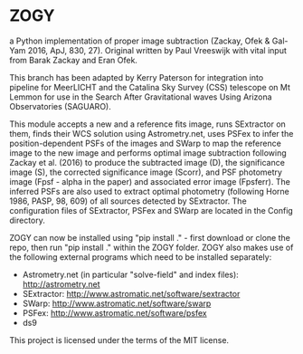# ZOGY
a Python implementation of proper image subtraction (Zackay, Ofek &amp; Gal-Yam 2016, ApJ, 830, 27). Original written by Paul Vreeswijk with vital input from Barak Zackay and Eran Ofek. 

This branch has been adapted by Kerry Paterson for integration into pipeline for MeerLICHT and the Catalina Sky Survey (CSS) telescope on Mt Lemmon for use in the Search After Gravitational waves Using Arizona Observatories (SAGUARO).

This module accepts a new and a reference fits image, runs SExtractor on them, finds their WCS solution using Astrometry.net, uses PSFex to infer the position-dependent PSFs of the images and SWarp to map the reference image to the new image and performs optimal image subtraction following Zackay et al. (2016) to produce the subtracted image (D), the significance image (S), the corrected significance image (Scorr), and PSF photometry image (Fpsf - alpha in the paper) and associated error image (Fpsferr). The inferred PSFs are also used to extract optimal photometry (following Horne 1986, PASP, 98, 609) of all sources detected by SExtractor. The configuration files of SExtractor, PSFex and SWarp are located in the Config directory.

ZOGY can now be installed using "pip install ." - first download or clone the repo, then run "pip install ." within the ZOGY folder. ZOGY also makes use of the following external programs which need to be installed separately:

- Astrometry.net (in particular "solve-field" and index files): http://astrometry.net 
- SExtractor: http://www.astromatic.net/software/sextractor
- SWarp: http://www.astromatic.net/software/swarp
- PSFex: http://www.astromatic.net/software/psfex
- ds9

This project is licensed under the terms of the MIT license.
